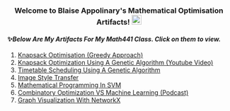<h3 align="center">
  Welcome to Blaise Appolinary's Mathematical Optimisation Artifacts!
  <img src="https://media.giphy.com/media/hvRJCLFzcasrR4ia7z/giphy.gif" width="22">
</h3>


#### ✨*Below Are My Artifacts For My Math441 Class. Click on them to view.*
1. [Knapsack Optimisation (Greedy Approach)](https://nbviewer.org/github/Blaise143/Knapsack-Optimization/blob/main/Knapsack.ipynb)
2. [Knapsack Optimization Using A Genetic Algorithm (Youtube Video)](https://youtu.be/TH2tgm_0b3Q)
3. [Timetable Scheduling Using A Genetic Algorithm](https://nbviewer.org/github/Blaise143/Scheduling_Optimization--Genetic_Algorithm/blob/main/GeneticAlgorithm.ipynb)
4. [Image Style Transfer](https://github.com/Blaise143/Image-Style-Transfer/blob/main/Image%20Style%20Transfer.ipynb)
5. [Mathematical Programming In SVM](https://github.com/Blaise143/Mathematical-Programming-in-Support-Vector-Machines/blob/master/Main.ipynb)
6. [Combinatory Optimization VS Machine Learning (Podcast)](https://youtu.be/4CgqOa3g15o)
7. [Graph Visualization With NetworkX](https://github.com/Blaise143/Graph-Visuzlization/blob/main/NetworkX.ipynb)

